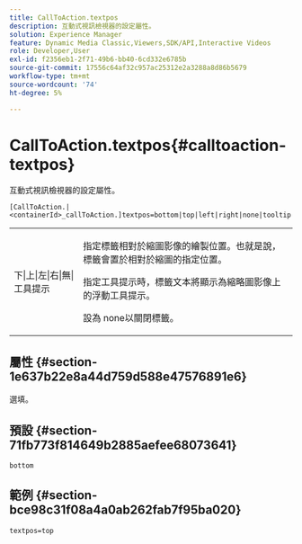 ```yaml
---
title: CallToAction.textpos
description: 互動式視訊檢視器的設定屬性。
solution: Experience Manager
feature: Dynamic Media Classic,Viewers,SDK/API,Interactive Videos
role: Developer,User
exl-id: f2356eb1-2f71-49b6-bb40-6cd332e6785b
source-git-commit: 17556c64af32c957ac25312e2a3288a8d86b5679
workflow-type: tm+mt
source-wordcount: '74'
ht-degree: 5%

---
```


# CallToAction.textpos{#calltoaction-textpos}

互動式視訊檢視器的設定屬性。

`[CallToAction.|<containerId>_callToAction.]textpos=bottom|top|left|right|none|tooltip`

<table id="table_441553CD34C94A58A9D7CBF772DEDDB6"> 
 <tbody> 
  <tr> 
   <td colname="col1"> <p> <span class="codeph"> 下|上|左|右|無|工具提示</span> </p> </td> 
   <td colname="col2"> <p> 指定標籤相對於縮圖影像的繪製位置。也就是說，標籤會置於相對於縮圖的指定位置。 </p> <p>指定<span class="codeph">工具提示</span>時，標籤文本將顯示為縮略圖影像上的浮動工具提示。 </p> <p>設為<span class="codeph"> none</span>以關閉標籤。 </p> </td> 
  </tr> 
 </tbody> 
</table>

## 屬性 {#section-1e637b22e8a44d759d588e47576891e6}

選填。

## 預設 {#section-71fb773f814649b2885aefee68073641}

`bottom`

## 範例 {#section-bce98c31f08a4a0ab262fab7f95ba020}

```
textpos=top
```
